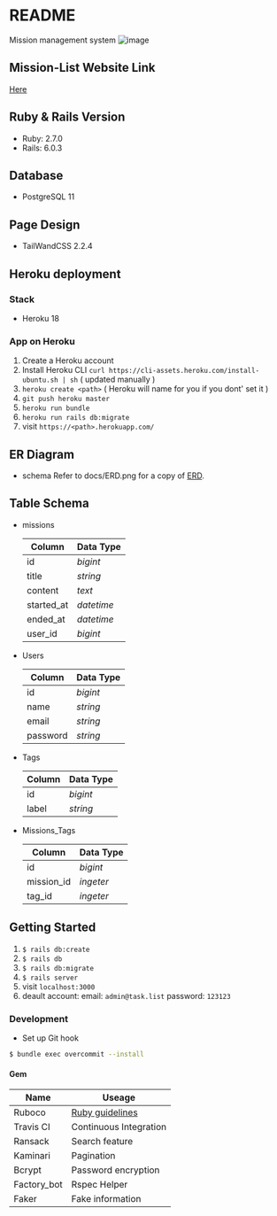 # README

Mission management system
![image](https://user-images.githubusercontent.com/73519611/123464475-6f071f00-d61f-11eb-8fa2-e3d0694a3347.png)

## Mission-List Website Link

[Here](https://mission-list-0401.herokuapp.com/)

## Ruby & Rails Version

- Ruby: 2.7.0
- Rails: 6.0.3

## Database
- PostgreSQL 11

## Page Design
- TailWandCSS 2.2.4

## Heroku deployment

### Stack

- Heroku 18

### App on Heroku

1. Create a Heroku account
2. Install Heroku CLI
   `curl https://cli-assets.heroku.com/install-ubuntu.sh | sh` ( updated manually )
3. `heroku create <path>` ( Heroku will name for you if you dont' set it )
4. `git push heroku master`
5. `heroku run bundle`
6. `heroku run rails db:migrate`
7. visit `https://<path>.herokuapp.com/`

## ER Diagram

- schema
  Refer to docs/ERD.png for a copy of [ERD](https://lucid.app/lucidchart/invitations/accept/inv_891a8c39-ff82-4cfc-b75c-4f3c438283bd?viewport_loc=-72%2C-277%2C1707%2C780%2C0_0).

## Table Schema

- missions

  | Column     | Data Type  |
  | ---------- | ---------- |
  | id         | _bigint_   |
  | title      | _string_   |
  | content    | _text_     |
  | started_at | _datetime_ |
  | ended_at   | _datetime_ |
  | user_id    | _bigint_   |

- Users

  | Column   | Data Type |
  | -------- | --------- |
  | id       | _bigint_  |
  | name     | _string_  |
  | email    | _string_  |
  | password | _string_  |

- Tags

  | Column   | Data Type |
  | -------- | --------- |
  | id       | _bigint_  |
  | label    | _string_  |

- Missions_Tags

  | Column   | Data Type |
  | -------- | --------- |
  | id       | _bigint_  |
  |mission_id     | _ingeter_  |
  | tag_id    |  _ingeter_ |

## Getting Started
1. `$ rails db:create` 
2. `$ rails db` 
3. `$ rails db:migrate` 
4. `$ rails server`
5. visit `localhost:3000`
6. deault account: email: `admin@task.list` password: `123123`

### Development

- Set up Git hook

```sh
$ bundle exec overcommit --install
```
#### Gem  
|Name|Useage|
|----|----|
| Ruboco |  [Ruby guidelines](https://rubystyle.guide/) |
|  Travis CI | Continuous Integration  |
| Ransack | Search feature|
| Kaminari | Pagination |
| Bcrypt | Password encryption |
| Factory_bot | Rspec Helper |
| Faker | Fake information |


